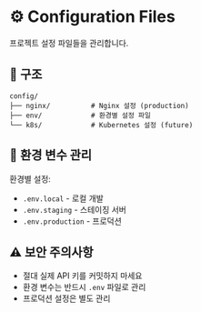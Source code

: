 # ⚙️ Configuration Files

프로젝트 설정 파일들을 관리합니다.

## 📁 구조

```
config/
├── nginx/          # Nginx 설정 (production)
├── env/            # 환경별 설정 파일
└── k8s/            # Kubernetes 설정 (future)
```

## 🔐 환경 변수 관리

환경별 설정:
- `.env.local` - 로컬 개발
- `.env.staging` - 스테이징 서버
- `.env.production` - 프로덕션

## ⚠️ 보안 주의사항

- 절대 실제 API 키를 커밋하지 마세요
- 환경 변수는 반드시 `.env` 파일로 관리
- 프로덕션 설정은 별도 관리